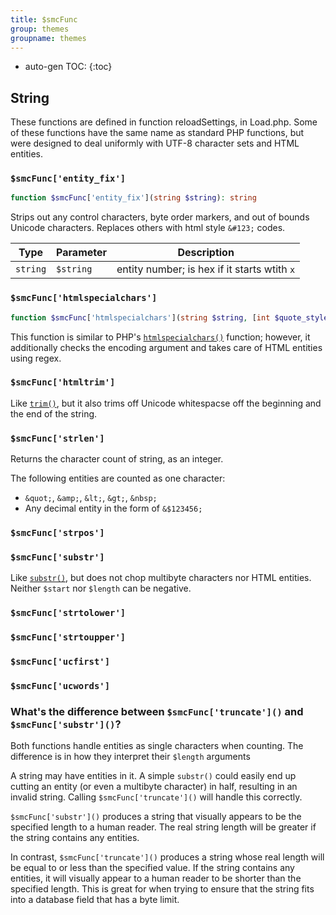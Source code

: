 ```yaml
---
title: $smcFunc
group: themes
groupname: themes
---
```

* auto-gen TOC:
{:toc}
## String
These functions are defined in function reloadSettings, in Load.php. Some of these functions have the same name as standard PHP functions, but were designed to deal uniformly with UTF-8 character sets and HTML entities.
### `$smcFunc['entity_fix']` 
```php
function $smcFunc['entity_fix'](string $string): string
```
Strips out any control characters, byte order markers, and out of bounds Unicode characters. Replaces others with html style `&#123;` codes.

Type|Parameter|Description
---|---|---
`string`|`$string`|entity number; is hex if it starts wtith `x`

### `$smcFunc['htmlspecialchars']`

```php
function $smcFunc['htmlspecialchars'](string $string, [int $quote_style = ENT_COMPAT, $charset = 'ISO-8859-1']): string
```
This function is similar to PHP's [`htmlspecialchars()`](http://php.net/htmlspecialchars) function; however, it additionally checks the encoding argument and takes care of HTML entities using regex.
### `$smcFunc['htmltrim']`
Like [`trim()`](http://php.net/trim), but it also trims off Unicode whitespacse off the beginning and the end of the string.
### `$smcFunc['strlen']`
Returns the character count of string, as an integer. 

The following entities are counted as one character:
- `&quot;`, `&amp;`, `&lt;`, `&gt;`, `&nbsp;`
- Any decimal entity in the form of `&$123456;`

### `$smcFunc['strpos']` 
### `$smcFunc['substr']`
Like [`substr()`](http://php.net/substr), but does not chop multibyte characters nor HTML entities. Neither `$start` nor `$length` can be negative.
### `$smcFunc['strtolower']` 
### `$smcFunc['strtoupper']` 
### `$smcFunc['ucfirst']`
### `$smcFunc['ucwords']`
### What's the difference between `$smcFunc['truncate']()` and `$smcFunc['substr']()`?

Both functions handle entities as single characters when counting. The difference is in how they interpret their `$length` arguments

A string may have entities in it. A simple `substr()` could easily end up cutting an entity (or even a multibyte character) in half, resulting in an invalid string. Calling `$smcFunc['truncate']()` will handle this correctly.

`$smcFunc['substr']()` produces a string that visually appears to be the specified length to a human reader. The real string length will be greater if the string contains any entities.

In contrast, `$smcFunc['truncate']()` produces a string whose real length will be equal to or less than the specified value. If the string contains any entities, it will visually appear to a human reader to be shorter than the specified length. This is great for when trying to ensure that the string fits into a database field that has a byte limit.
